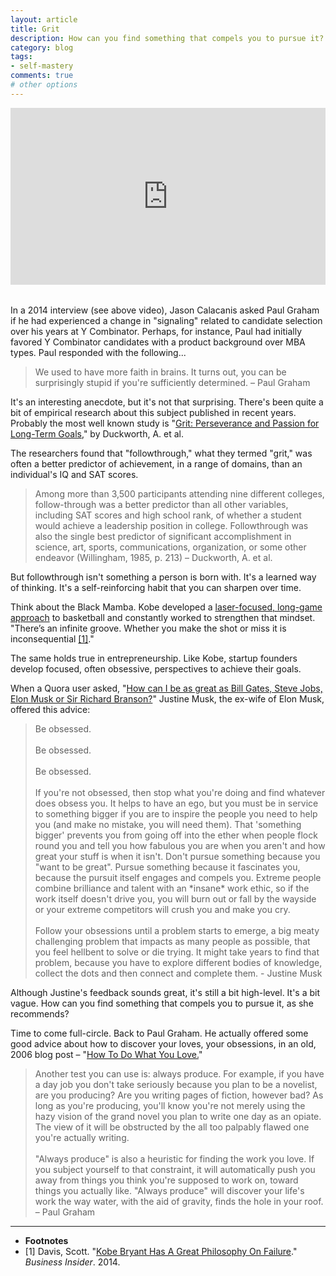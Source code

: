```yaml
---
layout: article
title: Grit
description: How can you find something that compels you to pursue it?
category: blog
tags: 
- self-mastery
comments: true
# other options
---
```


<style>.embed-container { position: relative; margin-bottom: 2rem; padding-bottom: 56.25%; height: 0; overflow: hidden; max-width: 100%; } .embed-container iframe, .embed-container object, .embed-container embed { position: absolute; top: 0; left: 0; width: 100%; height: 100%; }</style><div class='embed-container'><iframe src='https://www.youtube.com/embed/YMqgiXLjvRs' frameborder='0' allowfullscreen></iframe></div>

<p>In a 2014 interview (see above video), Jason Calacanis asked Paul Graham if he had experienced a change in "signaling" related to candidate selection over his years at Y Combinator. Perhaps, for instance, Paul had initially favored Y Combinator candidates with a product background over MBA types. Paul responded with the following...</p>

<blockquote>We used to have more faith in brains. It turns out, you can be surprisingly stupid if you're sufficiently determined. <citation>– Paul Graham</citation></blockquote>

<p>It's an interesting anecdote, but it's not that surprising. There's been quite a bit of empirical research about this subject published in recent years. Probably the most well known study is "<a href="https://www.sas.upenn.edu/~duckwort/images/Grit%20JPSP.pdf">Grit: Perseverance and Passion for Long-Term Goals,</a>" by Duckworth, A. et al.</p>

<p>The researchers found that "followthrough," what they termed "grit," was often a better predictor of achievement, in a range of domains, than an individual's IQ and SAT scores.</p>

<blockquote>Among more than 3,500 participants attending nine different colleges, follow-through was a better predictor than all other variables, including SAT scores and high school rank, of whether a student would achieve a leadership position in college. Followthrough was also the single best predictor of significant accomplishment in science, art, sports, communications, organization, or some other endeavor (Willingham, 1985, p. 213)
<citation>– Duckworth, A. et al.</citation>
</blockquote>

<p>But followthrough isn't something a person is born with. It's a learned way of thinking. It's a self-reinforcing habit that you can sharpen over time.</p>

<p>Think about the Black Mamba. Kobe developed a <a href="http://www.sbnation.com/nba/2013/3/6/4071142/kobe-bryant-las-vegas-workout-reddit">laser-focused, long-game approach</a> to basketball and constantly worked to strengthen that mindset. "There’s an infinite groove. Whether you make the shot or miss it is inconsequential <a href="#fn1">[1]</a>."</p>

<p>The same holds true in entrepreneurship. Like Kobe, startup founders develop focused, often obsessive, perspectives to achieve their goals.</p>

<p>When a Quora user asked, "<a href="https://www.quora.com/How-can-I-be-as-great-as-Bill-Gates-Steve-Jobs-Elon-Musk-or-Sir-Richard-Branson">How can I be as great as Bill Gates, Steve Jobs, Elon Musk or Sir Richard Branson?</a>" Justine Musk, the ex-wife of Elon Musk, offered this advice:</p>

<blockquote>
	Be obsessed.<br/><br/>
	Be obsessed.<br/><br/>
	Be obsessed.<br/><br/>
	If you're not obsessed, then stop what you're doing and find whatever does obsess you. It helps to have an ego, but you must be in service to something bigger if you are to inspire the people you need to help you  (and make no mistake, you will need them). That 'something bigger' prevents you from going off into the ether when people flock round you and tell you how fabulous you are when you aren't and how great your stuff is when it isn't. Don't pursue something because you "want to be great". Pursue something because it fascinates you, because the pursuit itself engages and compels you. Extreme people combine brilliance and talent with an *insane* work ethic, so if the work itself doesn't drive you, you will burn out or fall by the wayside or your extreme competitors will crush you and make you cry.<br/><br/>
	Follow your obsessions until a problem starts to emerge, a big meaty challenging problem that impacts as many people as possible, that you feel hellbent to solve or die trying. It might take years to find that problem, because you have to explore different bodies of knowledge, collect the dots and then connect and complete them. 
	<citation>- Justine Musk</citation>
</blockquote>

<p>Although Justine's feedback sounds great, it's still a bit high-level. It's a bit vague. How can you find something that compels you to pursue it, as she recommends?</p> 

<p>Time to come full-circle. Back to Paul Graham. He actually offered some good advice about how to discover your loves, your obsessions, in an old, 2006 blog post – "<a href="http://www.paulgraham.com/love.html">How To Do What You Love.</a>"</p>

<blockquote>
	Another test you can use is: always produce. For example, if you have a day job you don't take seriously because you plan to be a novelist, are you producing? Are you writing pages of fiction, however bad? As long as you're producing, you'll know you're not merely using the hazy vision of the grand novel you plan to write one day as an opiate. The view of it will be obstructed by the all too palpably flawed one you're actually writing.<br/><br/>
	"Always produce" is also a heuristic for finding the work you love. If you subject yourself to that constraint, it will automatically push you away from things you think you're supposed to work on, toward things you actually like. "Always produce" will discover your life's work the way water, with the aid of gravity, finds the hole in your roof.
	<citation>– Paul Graham</citation>
</blockquote>

<hr>
<ul class="footnotes">
	<li>
		<strong>Footnotes</strong>
	</li>
	<li id="fn1">
		[1] Davis, Scott. "<a href="http://www.businessinsider.com/kobe-bryant-philosophy-about-failing-2014-11">Kobe Bryant Has A Great Philosophy On Failure</a>." <em>Business Insider</em>. 2014. 
	</li>
</ul>